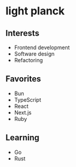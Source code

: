 # light planck

## Interests

- Frontend development
- Software design
- Refactoring

## Favorites

- Bun
- TypeScript
- React
- Next.js
- Ruby

## Learning

- Go
- Rust
